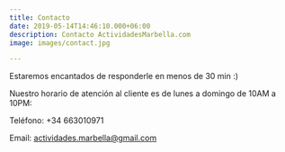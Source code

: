 ```yaml
---
title: Contacto
date: 2019-05-14T14:46:10.000+06:00
description: Contacto ActividadesMarbella.com
image: images/contact.jpg

---
```

Estaremos encantados de responderle en menos de 30 min :)

Nuestro horario de atención al cliente es de lunes a domingo de 10AM a 10PM:

Teléfono: +34 663010971

Email: actividades.marbella@gmail.com